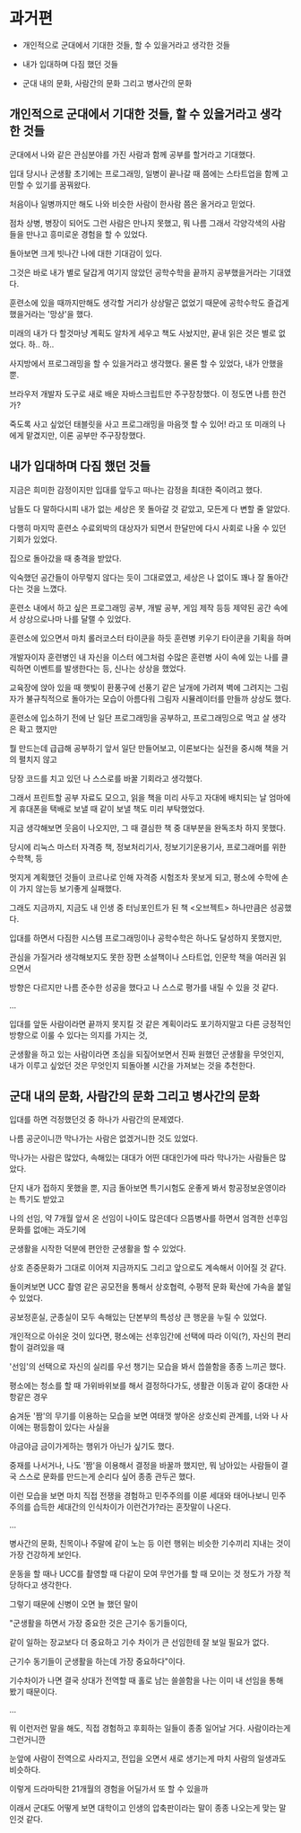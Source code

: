 # 과거편

- 개인적으로 군대에서 기대한 것들, 할 수 있을거라고 생각한 것들

- 내가 입대하며 다짐 했던 것들

- 군대 내의 문화, 사람간의 문화 그리고 병사간의 문화

## 개인적으로 군대에서 기대한 것들, 할 수 있을거라고 생각한 것들

군대에서 나와 같은 관심분야를 가진 사람과 함께 공부를 할거라고 기대했다.

입대 당시나 군생활 초기에는 프로그래밍, 일병이 끝나갈 때 쯤에는 스타트업을 함께 고민할 수 있기를 꿈꿔왔다.

처음이나 일병까지만 해도 나와 비슷한 사람이 한사람 쯤은 올거라고 믿었다.

점차 상병, 병장이 되어도 그런 사람은 만나지 못했고, 뭐 나름 그래서 각양각색의 사람들을 만나고 흥미로운 경험을 할 수 있었다.

돌아보면 크게 빗나간 나에 대한 기대감이 있다.

그것은 바로 내가 별로 달갑게 여기지 않았던 공학수학을 끝까지 공부했을거라는 기대였다.

훈련소에 있을 때까지만해도 생각할 거리가 상상말곤 없었기 때문에 공학수학도 즐겁게 했을거라는 '망상'을 했다.

미래의 내가 다 할것마냥 계획도 알차게 세우고 책도 사놨지만, 끝내 읽은 것은 별로 없었다. 하.. 하..

사지방에서 프로그래밍을 할 수 있을거라고 생각했다. 물론 할 수 있었다, 내가 안했을 뿐.

브라우저 개발자 도구로 새로 배운 자바스크립트만 주구장창했다. 이 정도면 나름 한건가?

죽도록 사고 싶었던 태블릿을 사고 프로그래밍을 마음껏 할 수 있어! 라고 또 미래의 나에게 맡겼지만, 이론 공부만 주구장창했다.

## 내가 입대하며 다짐 했던 것들

지금은 희미한 감정이지만 입대를 앞두고 떠나는 감정을 최대한 죽이려고 했다.

남들도 다 말하다시피 내가 없는 세상은 못 돌아갈 것 같았고, 모든게 다 변할 줄 알았다.

다행히 마지막 훈련소 수료외박의 대상자가 되면서 한달만에 다시 사회로 나올 수 있던 기회가 있었다.

집으로 돌아갔을 때 충격을 받았다.

익숙했던 공간들이 아무렇지 않다는 듯이 그대로였고, 세상은 나 없이도 꽤나 잘 돌아간다는 것을 느꼈다.

훈련소 내에서 하고 싶은 프로그래밍 공부, 개발 공부, 게임 제작 등등 제약된 공간 속에서 상상으로나마 나를 달랠 수 있었다.

훈련소에 있으면서 마치 롤러코스터 타이쿤을 하듯 훈련병 키우기 타이쿤을 기획을 하며

개발자이자 훈련병인 내 자신을 이스터 에그처럼 수많은 훈련병 사이 속에 있는 나를 클릭하면 이벤트를 발생한다는 등, 신나는 상상을 했었다.

교육장에 앉아 있을 때 햇빛이 환풍구에 선풍기 같은 날개에 가려져 벽에 그려지는 그림자가 불규칙적으로 돌아가는 모습이 아름다워 그림자 시뮬레이터를 만들까 상상도 했다.

훈련소에 입소하기 전에 난 일단 프로그래밍을 공부하고, 프로그래밍으로 먹고 살 생각은 확고 했지만

뭘 만드는데 급급해 공부하기 앞서 일단 만들어보고, 이론보다는 실전을 중시해 책을 거의 펼치지 않고

당장 코드를 치고 있던 나 스스로를 바꿀 기회라고 생각했다.

그래서 프린트할 공부 자료도 모으고, 읽을 책을 미리 사두고 자대에 배치되는 날 엄마에게 휴대폰을 택배로 보낼 때 같이 보낼 책도 미리 부탁했었다.

지금 생각해보면 웃음이 나오지만, 그 때 결심한 책 중 대부분을 완독조차 하지 못했다.

당시에 리눅스 마스터 자격증 책, 정보처리기사, 정보기기운용기사, 프로그래머를 위한 수학책, 등

멋지게 계획했던 것들이 코르나로 인해 자격증 시험조차 못보게 되고, 평소에 수학에 손이 가지 않는등 보기좋게 실패했다.

그래도 지금까지, 지금도 내 인생 중 터닝포인트가 된 책 \<오브젝트\> 하나만큼은 성공했다.

입대를 하면서 다짐한 시스템 프로그래밍이나 공학수학은 하나도 달성하지 못했지만,

관심을 가질거라 생각해보지도 못한 장편 소설책이나 스타트업, 인문학 책을 여러권 읽으면서

방향은 다르지만 나름 준수한 성공을 했다고 나 스스로 평가를 내릴 수 있을 것 같다.

...

입대를 앞둔 사람이라면 끝까지 못지킬 것 같은 계획이라도 포기하지말고 다른 긍정적인 방향으로 이룰 수 있다는 의지를 가지는 것,

군생활을 하고 있는 사람이라면 초심을 되짚어보면서 진짜 원했던 군생활을 무엇인지, 내가 이루고 싶었던 것은 무엇인지 되돌아볼 시간을 가져보는 것을 추천한다.

## 군대 내의 문화, 사람간의 문화 그리고 병사간의 문화

입대를 하면 걱정했던것 중 하나가 사람간의 문제였다.

나름 공군이니깐 막나가는 사람은 없겠거니한 것도 있었다.

막나가는 사람은 많았다, 속해있는 대대가 어떤 대대인가에 따라 막나가는 사람들은 많았다.

단지 내가 접하지 못했을 뿐, 지금 돌아보면 특기시험도 운좋게 봐서 항공정보운영이라는 특기도 받았고

나의 선임, 약 7개월 앞서 온 선임이 나이도 많은데다 으뜸병사를 하면서 엄격한 선후임 문화를 없애는 과도기에

군생활을 시작한 덕분에 편안한 군생활을 할 수 있었다.

상호 존중문화가 그대로 이어져 지금까지도 그리고 앞으로도 계속해서 이어질 것 같다.

돌이켜보면 UCC 촬영 같은 공모전을 통해서 상호협력, 수평적 문화 확산에 가속을 붙일 수 있었다.

공보정훈실, 군종실이 모두 속해있는 단본부의 특성상 큰 행운을 누릴 수 있었다.

개인적으로 아쉬운 것이 있다면, 평소에는 선후임간에 선택에 따라 이익(?), 자신의 편리함이 걸려있을 때

'선임'의 선택으로 자신의 실리를 우선 챙기는 모습을 봐서 씁쓸함을 종종 느끼곤 했다.

평소에는 청소를 할 때 가위바위보를 해서 결정하다가도, 생활관 이동과 같이 중대한 사항같은 경우

숨겨둔 '짬'의 무기를 이용하는 모습을 보면 여태껏 쌓아온 상호신뢰 관계를, 너와 나 사이에는 평등함이 있다는 사실을

야금야금 금이가게하는 행위가 아닌가 싶기도 했다.

중재를 나서거나, 나도 '짬'을 이용해서 결정을 바꿀까 했지만, 뭐 남아있는 사람들이 결국 스스로 문화를 만드는게 순리다 싶어 종종 관두곤 했다.

이런 모습을 보면 마치 직접 전쟁을 경험하고 민주주의를 이룬 세대와 태어나보니 민주주의를 습득한 세대간의 인식차이가 이런건가?라는 혼잣말이 나온다.

...

병사간의 문화, 친목이나 주말에 같이 노는 등 이런 행위는 비슷한 기수끼리 지내는 것이 가장 건강하게 보인다.

운동을 할 때나 UCC를 촬영할 때 다같이 모여 무언가를 할 때 모이는 것 정도가 가장 적당하다고 생각한다.

그렇기 때문에 신병이 오면 늘 했던 말이

"군생활을 하면서 가장 중요한 것은 근기수 동기들이다, 

같이 일하는 장교보다 더 중요하고 기수 차이가 큰 선임한테 잘 보일 필요가 없다.

근기수 동기들이 군생활을 하는데 가장 중요하다"이다.

기수차이가 나면 결국 상대가 전역할 때 홀로 남는 쓸쓸함을 나는 이미 내 선임을 통해 봤기 때문이다.

...

뭐 이런저런 말을 해도, 직접 경험하고 후회하는 일들이 종종 일어날 거다. 사람이라는게 그런거니깐

눈앞에 사람이 전역으로 사라지고, 전입을 오면서 새로 생기는게 마치 사람의 일생과도 비슷하다.

이렇게 드라마틱한 21개월의 경험을 어딜가서 또 할 수 있을까

이래서 군대도 어떻게 보면 대학이고 인생의 압축판이라는 말이 종종 나오는게 맞는 말인것 같다.